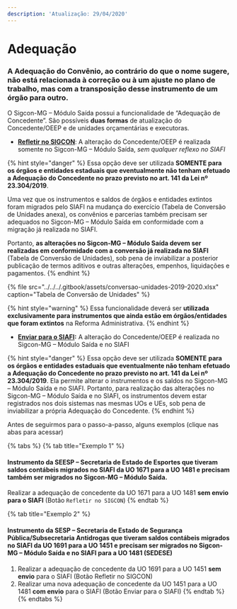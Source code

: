 ```yaml
---
description: 'Atualização: 29/04/2020'
---
```


# Adequação

### A Adequação do Convênio, ao contrário do que o nome sugere, não está relacionada à correção ou à um ajuste no plano de trabalho, mas com a transposição desse instrumento de um órgão para outro. 

 O Sigcon-MG – Módulo Saída possui a funcionalidade de “Adequação de Concedente”. São possíveis **duas formas** de atualização do Concedente/OEEP e de unidades orçamentárias e executoras.

*   [**Refletir no SIGCON**](refletir-no-sigcon.md): A alteração do Concedente/OEEP é realizada somente no Sigcon-MG – Módulo Saída, _sem qualquer reflexo no SIAFI_

{% hint style="danger" %}
Essa opção deve ser utilizada **SOMENTE para os órgãos e entidades estaduais que eventualmente não tenham efetuado a Adequação do Concedente no prazo previsto no art. 141 da Lei nº 23.304/2019**. 

Uma vez que os instrumentos e saldos de órgãos e entidades extintos foram migrados pelo SIAFI na mudança do exercício \(Tabela de Conversão de Unidades anexa\), os convênios e parcerias também precisam ser adequados no Sigcon-MG – Módulo Saída em conformidade com a migração já realizada no SIAFI. 

Portanto, **as alterações no Sigcon-MG – Módulo Saída devem ser realizadas em conformidade com a conversão já realizada no SIAFI** \(Tabela de Conversão de Unidades\), sob pena de inviabilizar a posterior publicação de termos aditivos e outras alterações, empenhos, liquidações e pagamentos.
{% endhint %}

{% file src="../../../.gitbook/assets/conversao-unidades-2019-2020.xlsx" caption="Tabela de Conversão de Unidades" %}

{% hint style="warning" %}
 Essa funcionalidade deverá ser **utilizada exclusivamente para instrumentos que ainda estão em órgãos/entidades que foram extintos** na Reforma Administrativa.
{% endhint %}

*   [**Enviar para o SIAFI**](enviar-para-o-siafi.md)**:** A alteração do Concedente/OEEP é realizada no Sigcon-MG – Módulo Saída e no SIAFI

{% hint style="danger" %}
Essa opção deve ser utilizada **SOMENTE** **para os órgãos e entidades estaduais que eventualmente não tenham efetuado a Adequação do Concedente no prazo previsto no art. 141 da Lei nº 23.304/2019**. Ela permite alterar o instrumentos e os saldos no Sigcon-MG – Módulo Saída e no SIAFI. Portanto, para realização das alterações no Sigcon-MG – Módulo Saída e no SIAFI, os instrumentos devem estar registrados nos dois sistemas nas mesmas UOs e UEs, sob pena de inviabilizar a própria Adequação do Concedente.
{% endhint %}

Antes de seguirmos para o passo-a-passo, alguns exemplos \(clique nas abas para acessar\)

{% tabs %}
{% tab title="Exemplo 1" %}
#### Instrumento da SEESP – Secretaria de Estado de Esportes que tiveram saldos contábeis migrados no SIAFI da UO 1671 para a UO 1481 e precisam também ser migrados no Sigcon-MG – Módulo Saída.

 Realizar a adequação de concedente da UO 1671 para a UO 1481 **sem envio** **para o SIAFI** \(Botão `Refletir no SIGCON`\)
{% endtab %}

{% tab title="Exemplo 2" %}
#### Instrumento da SESP – Secretaria de Estado de Segurança Pública/Subsecretaria Antidrogas que tiveram saldos contábeis migrados no SIAFI da UO 1691 para a UO 1451 e precisam ser migrados no Sigcon-MG – Módulo Saída e no SIAFI para a UO 1481 \(SEDESE\)

1. Realizar a adequação de concedente da UO 1691 para a UO 1451 **sem envio** para o SIAFI \(Botão Refletir no SIGCON\)
2. Realizar uma nova adequação de concedente da UO 1451 para a UO 1481 **com envio** para o SIAFI \(Botão Enviar para o SIAFI\)
{% endtab %}
{% endtabs %}

